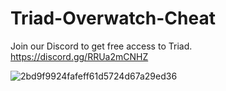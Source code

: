 # Triad-Overwatch-Cheat

Join our Discord to get free access to Triad.
https://discord.gg/RRUa2mCNHZ


![2bd9f9924fafeff61d5724d67a29ed36](https://github.com/NotoriousEx/Triad-Overwatch-Cheat/assets/86085465/80ca6f57-6c90-4cd0-9235-554238412674)
